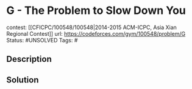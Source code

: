 # G - The Problem to Slow Down You

contest: [[CFICPC/100548/100548|2014-2015 ACM-ICPC, Asia Xian Regional Contest]]
url: https://codeforces.com/gym/100548/problem/G
Status: #UNSOLVED
Tags: #

## Description

## Solution

